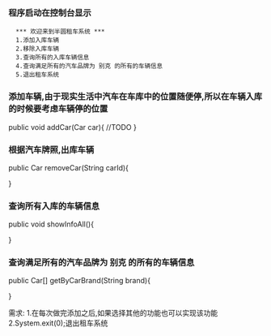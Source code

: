 ###  程序启动在控制台显示
      *** 欢迎来到半圆租车系统 ***
      1.添加入库车辆
      2.移除入库车辆
      3.查询所有的入库车辆信息
      4.查询满足所有的汽车品牌为 别克 的所有的车辆信息
      5.退出租车系统

### 添加车辆,由于现实生活中汽车在车库中的位置随便停,所以在车辆入库的时候要考虑车辆停的位置
   public  void  addCar(Car car){
    //TODO
   }
### 根据汽车牌照,出库车辆
  public  Car  removeCar(String carId){

  }

### 查询所有入库的车辆信息
  public  void  showInfoAll(){

  }

###   查询满足所有的汽车品牌为 别克 的所有的车辆信息
  public  Car[] getByCarBrand(String brand){

  }

需求:
  1.在每次做完添加之后,如果选择其他的功能也可以实现该功能
  2.System.exit(0);退出租车系统